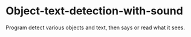 # Object-text-detection-with-sound
Program detect various objects and text, then says or read what it sees.